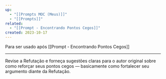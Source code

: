 ```yaml
---
up:
  - "[[Prompts MOC (Meus)]]"
  - "[[Prompts]]"
related:
  - "[[Prompt - Encontrando Pontos Cegos]]"
created: 2023-10-17
---
```

Para ser usado após [[Prompt - Encontrando Pontos Cegos]]

---

Revise a Refutação e forneça sugestões claras para o autor original sobre como reforçar seus pontos cegos — basicamente como fortalecer seu argumento diante da Refutação.